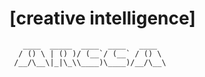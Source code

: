 # [creative intelligence]

```
   ____  _____  ____  ____   ____  
  / () \ | () )/ (__`/ (__` / () \ 
 /__/\__\|_|\_\\____)\____)/__/\__\
```
